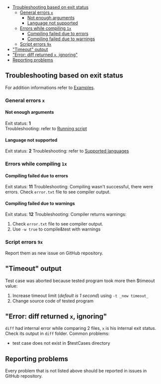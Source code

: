 - [Troubleshooting based on exit status](#Troubleshooting-based-on-exit-status)
  - [General errors ```x```](#General-errors-x)
    - [Not enough arguments](#Not-enough-arguments)
    - [Language not supported](#Language-not-supported)
  - [Errors while compiling ```1x```](#Errors-while-compiling-1x)
    - [Compiling failed due to errors](#Compiling-failed-due-to-errors)
    - [Compiling failed due to warnings](#Compiling-failed-due-to-warnings)
  - [Script errors ```9x```](#Script-errors-9x)
- ["Timeout" output](#%22Timeout%22-output)
- ["Error: diff returned ```x```, ignoring"](#%22Error-diff-returned-x-ignoring%22)
- [Reporting problems](#Reporting-problems)

## Troubleshooting based on exit status
For addition informations refer to [Examples](https://github.com/JakMar17/ATT---Automatic-Testing-Tool/wiki/Examples).

### General errors ```x```
#### Not enough arguments
Exit status: __1__\
Troubleshooting: refer to [Running script](https://github.com/JakMar17/ATT---Automatic-Testing-Tool/wiki/Getting-started/#2-Running-script)

#### Language not supported
Exit status: __2__
Troubleshooting: refer to [Supported languages](https://github.com/JakMar17/ATT---Automatic-Testing-Tool/wiki/Getting-started/#Supported-languages--l)

### Errors while compiling ```1x```
#### Compiling failed due to errors
Exit status: __11__
Troubleshooting: Compiling wasn't successful, there were errors. Check ```error.txt``` file to see compiler output.

#### Compiling failed due to warnings
Exit status: __12__
Troubleshooting: Compiler returns warnings:
1. Check ```error.txt``` file to see compiler output.
2. Use ```-w true``` to compile&test with warnings

### Script errors ```9x```
Report them as new issue on GitHub repository.

## "Timeout" output
Test case was aborted because tested program took more then $timeout value:
1. Increase timeout limit (_default is 1 second_) using ```-t _new timeout_```
2. Change source code of tested program

## "Error: diff returned ```x```, ignoring"
```diff``` had internal error while comparing 2 files, ```x``` is his internal exit status. Check its output in ```diff``` folder.
Common problems:
* test case does not exist in $testCases directory

## Reporting problems
Every problem that is not listed above should be reported in issues in GitHub repository.
